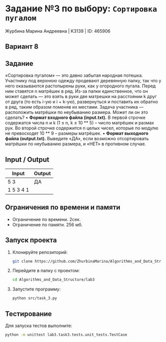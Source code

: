 # Задание №3 по выбору: `Сортировка пугалом`
Журбина Марина Андреевна | K3139 | ID: 465906

## Вариант 8

## Задание 
«Сортировка пугалом» — это давно забытая народная потешка. Участнику под верхнюю одежду продевают деревянную палку, так что у него оказываются растопырены руки, как у огородного пугала. Перед ним ставятся n матрёшек в ряд. Из-за палки единственное, что он может сделать — это взять в руки две матрешки на расстоянии k друг от друга (то есть i-ую и i + k-ую), развернуться и поставить их обратно в ряд, таким образом поменяв их местами. Задача участника — расположить матрёшки по неубыванию размера. Может ли он это сделать?
• **Формат входного файла (input.txt).** В первой строчке содержатся числа n и k (1 ≤ n, k ≤ 10 ** 5) – число матрёшек и размах рук. Во второй строчке содержится n целых чисел, которые по модулю не превосходят 10 ** 9 – размеры матрёшек.
• **Формат выходного файла (output.txt).** Выведите «ДА», если возможно отсортировать матрёшки по неубыванию размера, и «НЕТ» в противном случае.


## Input / Output 

| Input    | Output |
|----------|----------|
| 5 3    | ДА   |
| 1 5 3 4 1    |    |

## Ограничения по времени и памяти

- Ограничение по времени. 2сек.
- Ограничение по памяти. 256 мб.


## Запуск проекта
1. Клонируйте репозиторий:
   ```bash
   git clone https://github.com/ZhurbinaMarina/Algorithms_and_Data_Structure.git
   ```
2. Перейдите в папку с проектом:
   ```bash
   cd Algorithms_and_Data_Structure/lab3
   ```
3. Запустите программу:
   ```bash
   python src/task_3.py
   ```

## Тестирование
Для запуска тестов выполните:
```bash
python -m unittest lab3.task3.tests.unit_tests.TestCase
```